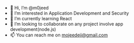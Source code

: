 - 👋 Hi, I’m @m0jeed
- 👀 I’m interested in Application Development and Security
- 🌱 I’m currently learning React
- 💞️ I’m looking to collaborate on any project involve app development(node.js)
- 📫 You can reach me on mojeedeji@gmail.com

<!---
m0jeed/m0jeed is a ✨ special ✨ repository because its `README.md` (this file) appears on your GitHub profile.
You can click the Preview link to take a look at your changes.
--->
